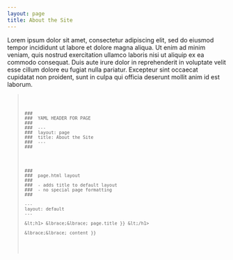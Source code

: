 ```yaml
---
layout: page
title: About the Site
---
```



Lorem ipsum dolor sit amet, consectetur adipiscing elit, sed do eiusmod tempor incididunt ut labore et dolore magna aliqua. Ut enim ad minim veniam, quis nostrud exercitation ullamco laboris nisi ut aliquip ex ea commodo consequat. Duis aute irure dolor in reprehenderit in voluptate velit esse cillum dolore eu fugiat nulla pariatur. Excepteur sint occaecat cupidatat non proident, sunt in culpa qui officia deserunt mollit anim id est laborum.




<blockquote>
<pre>
<code>

    ###
    ###  YAML HEADER FOR PAGE
    ###  
    ###  ---
    ###  layout: page
    ###  title: About the Site
    ###  ---
    ###




    ###  
    ###  page.html layout
    ###  
    ###  - adds title to default layout
    ###  - no special page formatting
    ###  

    ---
    layout: default
    ---

    &lt;h1> &lbrace;&lbrace; page.title }} &lt;/h1>

    &lbrace;&lbrace; content }}


</code>
</pre>
</blockquote>
